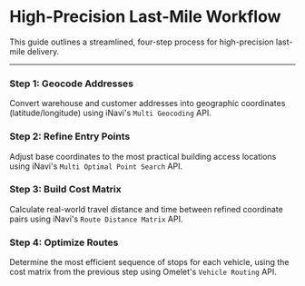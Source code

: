 # High-Precision Last-Mile Workflow

This guide outlines a streamlined, four-step process for high-precision last-mile delivery.

---

### Step 1: Geocode Addresses
Convert warehouse and customer addresses into geographic coordinates (latitude/longitude) using iNavi's `Multi Geocoding` API.

### Step 2: Refine Entry Points
Adjust base coordinates to the most practical building access locations using iNavi's `Multi Optimal Point Search` API.

### Step 3: Build Cost Matrix
Calculate real-world travel distance and time between refined coordinate pairs using iNavi's `Route Distance Matrix` API.

### Step 4: Optimize Routes
Determine the most efficient sequence of stops for each vehicle, using the cost matrix from the previous step using Omelet's `Vehicle Routing` API.
